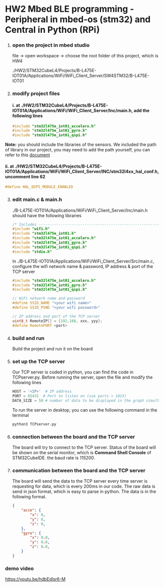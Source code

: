 # HW2 Mbed BLE programming - Peripheral in mbed-os (stm32) and Central in Python (RPi)

1.  ### open the project in mbed studio

    file -> open workspace -> choose the root folder of this project, which is HW4

    ./HW2/STM32CubeL4/Projects/B-L475E-IOT01A/Applications/WiFi/WiFi_Client_Server/SW4STM32/B-L475E-IOT01

2.  ### modify project files

    #### i. at ./HW2/STM32CubeL4/Projects/B-L475E-IOT01A/Applications/WiFi/WiFi_Client_Server/Inc/main.h, add the following lines

    ```cpp
    #include "stm32l475e_iot01_accelero.h"
    #include "stm32l475e_iot01_gyro.h"
    #include "stm32l475e_iot01_qspi.h"
    ```

**Note:** you should include the libraries of the sensors. We included the path of library in our project, you may need to add the path yourself, you can refer to this [document](https://wiki.st.com/stm32mcu/wiki/STM32StepByStep:Step4_Sensors_usage)

#### ii. at ./HW2/STM32CubeL4/Projects/B-L475E-IOT01A/Applications/WiFi/WiFi_Client_Server/INC/stm32l4xx_hal_conf.h, uncomment line 62

```cpp
#define HAL_QSPI_MODULE_ENABLED
```

3.  ### edit main.c & main.h
    ./B-L475E-IOT01A/Applications/WiFi/WiFi_Client_Server/Inc/main.h should have the following libraries
    ```cpp
    /* Includes ------------------------------------------------------------------*/
    #include "wifi.h"
    #include "stm32l475e_iot01.h"
    #include "stm32l475e_iot01_accelero.h"
    #include "stm32l475e_iot01_gyro.h"
    #include "stm32l475e_iot01_qspi.h"
    #include "stdio.h"
    ```
    In ./B-L475E-IOT01A/Applications/WiFi/WiFi_Client_Server/Src/main.c, configure the wifi network name & password, IP address & port of the TCP server

    ```cpp
    #include "stm32l475e_iot01_accelero.h"
    #include "stm32l475e_iot01_gyro.h"
    #include "stm32l475e_iot01_qspi.h"

    // WiFi network name and password
    #define SSID_NAME "<your wifi name>"
    #define SSID_PSWD "<your wifi password>"

    // IP address and port of the TCP server
    uint8_t RemoteIP[] = {192,168, xxx, yyy};
    #define RemotePORT <port>
    ```

4. ### build and run

   Build the project and run it on the board

5. ### set up the TCP server

    Our TCP server is coded in python, you can find the code in TCPserver.py. Before running the server, open the file and modify the following lines

    ```python
    HOST = '<IP>'  # IP address
    PORT = 65431  # Port to listen on (use ports > 1023)
    DATA_SIZE = 50 # number of data to be displayed in the graph simultaneously, you can change it to any number you want
    ```
    
    To run the server in desktop, you can use the following command in the terminal

    ```bash
    python3 TCPserver.py 
    ```

6. ### connection between the board and the TCP server

   The board will try to connect to the TCP server. Status of the board will be shown on the serial monitor, which is **Command Shell Console** of STM32CubeIDE. the baud rate is _115200_.

7. ### communication between the board and the TCP server

   The board will send the data to the TCP server every time server is requesting for data, which is every 200ms in our code. The raw data is send in json format, which is easy to parse in python. The data is in the following format.

   ```json
   {
       "acce": {
           "x": 0,
           "y": 0,
           "z": 0,
       },
       "gyro": {
           "x": 0.0,
           "y": 0.0,
           "z": 0.0,
       }
   }
   ```

### demo video
https://youtu.be/hdbEdIsr6-M
